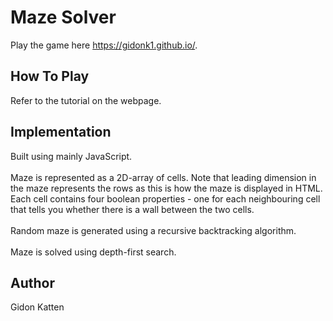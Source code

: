 # Maze Solver
Play the game here https://gidonk1.github.io/.

## How To Play
Refer to the tutorial on the webpage.

## Implementation
Built using mainly JavaScript.
\
\
Maze is represented as a 2D-array of cells. Note that leading dimension in the maze represents the rows 
as this is how the maze is displayed in HTML. Each cell contains four boolean properties - one for each 
neighbouring cell that tells you whether there is a wall between the two cells. 
\
\
Random maze is generated using a recursive backtracking algorithm.
\
\
Maze is solved using depth-first search.

## Author
Gidon Katten
